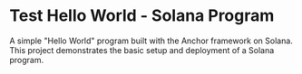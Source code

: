 # Test Hello World - Solana Program

A simple "Hello World" program built with the Anchor framework on Solana. This project demonstrates the basic setup and deployment of a Solana program.
